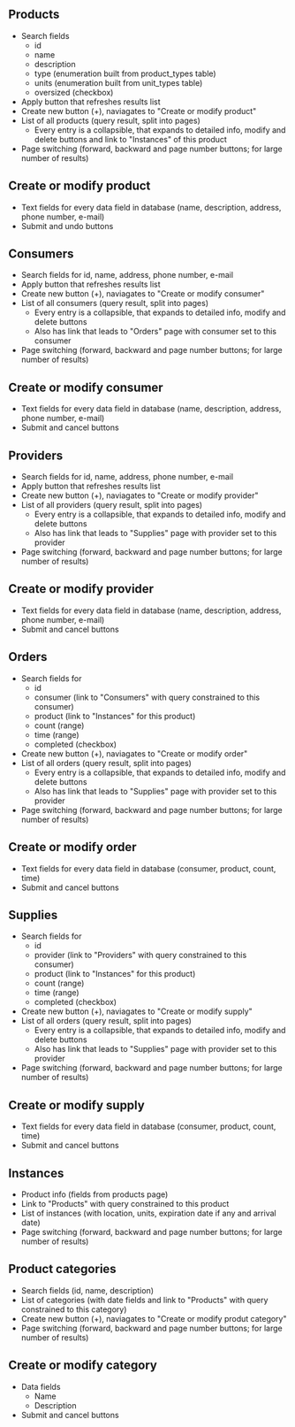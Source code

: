 ## Products
* Search fields
    * id
    * name
    * description
    * type (enumeration built from product_types table)
    * units (enumeration built from unit_types table)
    * oversized (checkbox)
* Apply button that refreshes results list
* Create new button (+), naviagates to "Create or modify product"
* List of all products (query result, split into pages)
    * Every entry is a collapsible, that expands to detailed info, modify and delete buttons and link to "Instances" of this product
* Page switching (forward, backward and page number buttons; for large number of results)

## Create or modify product
* Text fields for every data field in database (name, description, address, phone number, e-mail)
* Submit and undo buttons

## Consumers
* Search fields for id, name, address, phone number, e-mail
* Apply button that refreshes results list
* Create new button (+), naviagates to "Create or modify consumer"
* List of all consumers (query result, split into pages)
    * Every entry is a collapsible, that expands to detailed info, modify and delete buttons
    * Also has link that leads to "Orders" page with consumer set to this consumer
* Page switching (forward, backward and page number buttons; for large number of results)

## Create or modify consumer
* Text fields for every data field in database (name, description, address, phone number, e-mail)
* Submit and cancel buttons

## Providers
* Search fields for id, name, address, phone number, e-mail
* Apply button that refreshes results list
* Create new button (+), naviagates to "Create or modify provider"
* List of all providers (query result, split into pages)
    * Every entry is a collapsible, that expands to detailed info, modify and delete buttons
    * Also has link that leads to "Supplies" page with provider set to this provider
* Page switching (forward, backward and page number buttons; for large number of results)

## Create or modify provider
* Text fields for every data field in database (name, description, address, phone number, e-mail)
* Submit and cancel buttons

## Orders
* Search fields for
    * id
    * consumer (link to "Consumers" with query constrained to this consumer)
    * product (link to "Instances" for this product)
    * count (range)
    * time (range)
    * completed (checkbox)
* Create new button (+), naviagates to "Create or modify order"
* List of all orders (query result, split into pages)
    * Every entry is a collapsible, that expands to detailed info, modify and delete buttons
    * Also has link that leads to "Supplies" page with provider set to this provider
* Page switching (forward, backward and page number buttons; for large number of results)

## Create or modify order
* Text fields for every data field in database (consumer, product, count, time)
* Submit and cancel buttons

## Supplies
* Search fields for
    * id
    * provider (link to "Providers" with query constrained to this consumer)
    * product (link to "Instances" for this product)
    * count (range)
    * time (range)
    * completed (checkbox)
* Create new button (+), naviagates to "Create or modify supply"
* List of all orders (query result, split into pages)
    * Every entry is a collapsible, that expands to detailed info, modify and delete buttons
    * Also has link that leads to "Supplies" page with provider set to this provider
* Page switching (forward, backward and page number buttons; for large number of results)

## Create or modify supply
* Text fields for every data field in database (consumer, product, count, time)
* Submit and cancel buttons

## Instances
* Product info (fields from products page)
* Link to "Products" with query constrained to this product
* List of instances (with location, units, expiration date if any and arrival date)
* Page switching (forward, backward and page number buttons; for large number of results)

## Product categories
* Search fields (id, name, description)
* List of categories (with date fields and link to "Products" with query constrained to this category)
* Create new button (+), naviagates to "Create or modify produt category"
* Page switching (forward, backward and page number buttons; for large number of results)

## Create or modify category
* Data fields
    * Name
    * Description
* Submit and cancel buttons
